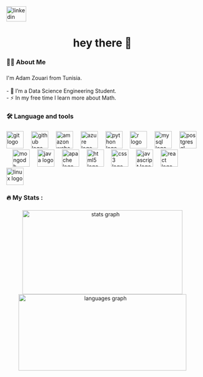 <div align="left">
  <a href="https://www.linkedin.com/in/adam-zouari-263788224/" target="_blank">
    <img src="https://raw.githubusercontent.com/maurodesouza/profile-readme-generator/master/src/assets/icons/social/linkedin/default.svg" width="52" height="40" alt="linkedin logo"  />
  </a>
</div>

###

<h1 align="center">hey there 👋</h1>

###

<h3 align="left">👩‍💻  About Me</h3>

###

<p align="left">I'm Adam Zouari from Tunisia.<br><br>- 🔭 I’m a Data Science Engineering Student.<br>- ⚡ In my free time I learn more about Math.</p>

###

<h3 align="left">🛠 Language and tools</h3>

###

<div align="left">
  <img src="https://cdn.jsdelivr.net/gh/devicons/devicon/icons/git/git-original.svg" style="height:45px;" alt="git logo" />
  <img width="12" />
  <img src="https://cdn.jsdelivr.net/gh/devicons/devicon/icons/github/github-original.svg" style="height:45px;" alt="github logo" />
  <img width="12" />
  <img src="https://cdn.jsdelivr.net/gh/devicons/devicon/icons/amazonwebservices/amazonwebservices-line-wordmark.svg" style="height:45px;" alt="amazonwebservices logo" />
  <img width="12" />
  <img src="https://cdn.jsdelivr.net/gh/devicons/devicon/icons/azure/azure-original.svg" style="height:45px;" alt="azure logo" />
  <img width="12" />
  <img src="https://cdn.jsdelivr.net/gh/devicons/devicon/icons/python/python-original.svg" style="height:45px;" alt="python logo" />
  <img width="12" />
  <img src="https://cdn.jsdelivr.net/gh/devicons/devicon/icons/r/r-original.svg" style="height:45px;" alt="r logo" />
  <img width="12" />
  <img src="https://cdn.jsdelivr.net/gh/devicons/devicon/icons/mysql/mysql-original.svg" style="height:45px;" alt="mysql logo" />
  <img width="12" />
  <img src="https://cdn.jsdelivr.net/gh/devicons/devicon/icons/postgresql/postgresql-original.svg" style="height:45px;" alt="postgresql logo" />
  <img width="12" />
  <img src="https://cdn.jsdelivr.net/gh/devicons/devicon/icons/mongodb/mongodb-original.svg" style="height:45px;" alt="mongodb logo" />
  <img width="12" />
  <img src="https://cdn.jsdelivr.net/gh/devicons/devicon/icons/java/java-original.svg" style="height:45px;" alt="java logo" />
  <img width="12" />
  <img src="https://cdn.jsdelivr.net/gh/devicons/devicon/icons/apache/apache-original.svg" style="height:45px;" alt="apache logo" />
  <img width="12" />
  <img src="https://cdn.jsdelivr.net/gh/devicons/devicon/icons/html5/html5-original.svg" style="height:45px;" alt="html5 logo" />
  <img width="12" />
  <img src="https://cdn.jsdelivr.net/gh/devicons/devicon/icons/css3/css3-original.svg" style="height:45px;" alt="css3 logo" />
  <img width="12" />
  <img src="https://cdn.jsdelivr.net/gh/devicons/devicon/icons/javascript/javascript-original.svg" style="height:45px;" alt="javascript logo" />
  <img width="12" />
  <img src="https://cdn.jsdelivr.net/gh/devicons/devicon/icons/react/react-original.svg" style="height:45px;" alt="react logo" />
  <img width="12" />
  <img src="https://cdn.jsdelivr.net/gh/devicons/devicon/icons/linux/linux-original.svg" style="height:45px;" alt="linux logo" />
</div>

###

<h3 align="left">🔥   My Stats :</h3>

###

<div align="center">
  <img src="https://github-readme-stats.vercel.app/api?username=Adam-Zouari&hide_title=false&hide_rank=false&show_icons=true&include_all_commits=true&count_private=true&disable_animations=false&theme=dracula&locale=en&hide_border=false&order=1" style="height:220px; width:420px;" alt="stats graph" />
  <img src="https://github-readme-stats.vercel.app/api/top-langs?username=Adam-Zouari&locale=en&hide_title=false&layout=compact&card_width=320&langs_count=5&theme=dracula&hide_border=false&order=2" style="height:200px; width:440px;" alt="languages graph" />
</div>

###
